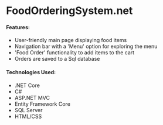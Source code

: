 # FoodOrderingSystem.net
#### Features:
- User-friendly main page displaying food items
- Navigation bar with a 'Menu' option for exploring the menu
- 'Food Order' functionality to add items to the cart
- Orders are saved to a Sql database

#### Technologies Used:
- .NET Core
- C#
- ASP.NET MVC
- Entity Framework Core
- SQL Server
- HTML/CSS


